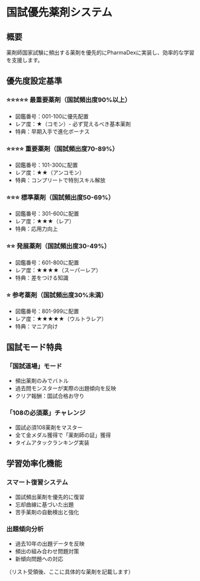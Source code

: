 # 国試優先薬剤システム

## 概要
薬剤師国家試験に頻出する薬剤を優先的にPharmaDexに実装し、効率的な学習を支援します。

## 優先度設定基準

### ⭐⭐⭐⭐⭐ 最重要薬剤（国試頻出度90%以上）
- 図鑑番号：001-100に優先配置
- レア度：★（コモン）- 必ず覚えるべき基本薬剤
- 特典：早期入手で進化ボーナス

### ⭐⭐⭐⭐ 重要薬剤（国試頻出度70-89%）
- 図鑑番号：101-300に配置
- レア度：★★（アンコモン）
- 特典：コンプリートで特別スキル解放

### ⭐⭐⭐ 標準薬剤（国試頻出度50-69%）
- 図鑑番号：301-600に配置
- レア度：★★★（レア）
- 特典：応用力向上

### ⭐⭐ 発展薬剤（国試頻出度30-49%）
- 図鑑番号：601-800に配置
- レア度：★★★★（スーパーレア）
- 特典：差をつける知識

### ⭐ 参考薬剤（国試頻出度30%未満）
- 図鑑番号：801-999に配置
- レア度：★★★★★（ウルトラレア）
- 特典：マニア向け

## 国試モード特典

### 「国試道場」モード
- 頻出薬剤のみでバトル
- 過去問モンスターが実際の出題傾向を反映
- クリア報酬：国試合格お守り

### 「108の必須薬」チャレンジ
- 国試必須108薬剤をマスター
- 全て金メダル獲得で「薬剤師の証」獲得
- タイムアタックランキング実装

## 学習効率化機能

### スマート復習システム
- 国試頻出薬剤を優先的に復習
- 忘却曲線に基づいた出題
- 苦手薬剤の自動検出と強化

### 出題傾向分析
- 過去10年の出題データを反映
- 頻出の組み合わせ問題対策
- 新傾向問題への対応

（リスト受領後、ここに具体的な薬剤を記載します）